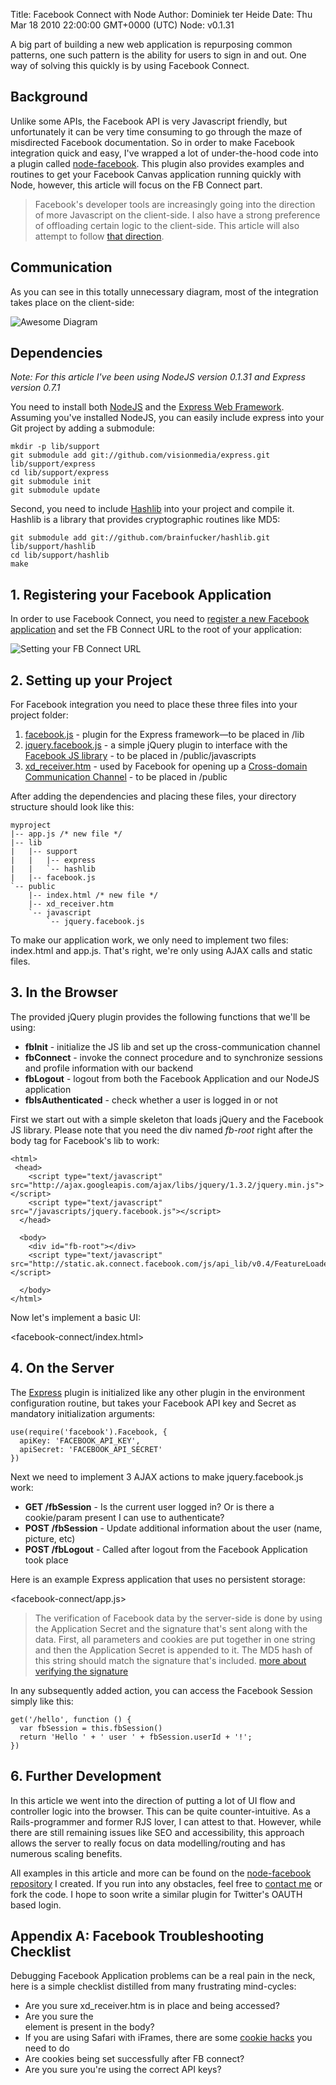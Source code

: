 Title: Facebook Connect with Node
Author: Dominiek ter Heide
Date: Thu Mar 18 2010 22:00:00 GMT+0000 (UTC)
Node: v0.1.31

A big part of building a new web application is repurposing common patterns, one such pattern is the ability for users to sign in and out. One way of solving this quickly is by using Facebook Connect. 

## Background

Unlike some APIs, the Facebook API is very Javascript friendly, but unfortunately it can be very time consuming to go through the maze of misdirected Facebook documentation. So in order to make Facebook integration quick and easy, I've wrapped a lot of under-the-hood code into a plugin called [node-facebook][]. This plugin also provides examples and routines to get your Facebook Canvas application running quickly with Node, however, this article will focus on the FB Connect part.

>Facebook's developer tools are increasingly going into the direction of more Javascript on the client-side. I also have a strong preference of offloading certain logic to the client-side. This article will also attempt to follow [that direction][].

## Communication

As you can see in this totally unnecessary diagram, most of the integration takes place on the client-side:

![Awesome Diagram](http://github.com/dominiek/node-facebook/raw/master/doc/communication.png "Awesome Diagram")

## Dependencies

_Note: For this article I've been using NodeJS version 0.1.31 and Express version 0.7.1_

You need to install both [NodeJS][] and the [Express Web Framework][]. Assuming you've installed NodeJS, you can easily include express into your Git project by adding a submodule:

    mkdir -p lib/support
    git submodule add git://github.com/visionmedia/express.git lib/support/express
    cd lib/support/express
    git submodule init
    git submodule update
    
Second, you need to include [Hashlib][] into your project and compile it. Hashlib is a library that provides cryptographic routines like MD5:

    git submodule add git://github.com/brainfucker/hashlib.git lib/support/hashlib
    cd lib/support/hashlib
    make

## 1. Registering your Facebook Application

In order to use Facebook Connect, you need to [register a new Facebook application] and set the FB Connect URL to the root of your application:

![Setting your FB Connect URL](http://github.com/dominiek/node-facebook/raw/master/doc/register_application.png "Setting your FB Connect URL")


## 2. Setting up your Project

For Facebook integration you need to place these three files into your project folder:

1. [facebook.js][] - plugin for the Express framework—to be placed in /lib
2. [jquery.facebook.js][] - a simple jQuery plugin to interface with the [Facebook JS library][] - to be placed in /public/javascripts
3. [xd_receiver.htm][] - used by Facebook for opening up a [Cross-domain Communication Channel][] - to be placed in /public

After adding the dependencies and placing these files, your directory structure should look like this:

    myproject
    |-- app.js /* new file */
    |-- lib
    |   |-- support
    |   |   |-- express
    |   |   `-- hashlib
    |   |-- facebook.js
    `-- public
        |-- index.html /* new file */
        |-- xd_receiver.htm
        `-- javascript
            `-- jquery.facebook.js

To make our application work, we only need to implement two files: index.html and app.js. That's right, we're only using AJAX calls and static files.

## 3. In the Browser

The provided jQuery plugin provides the following functions that we'll be using:

* **fbInit** - initialize the JS lib and set up the cross-communication channel
* **fbConnect** - invoke the connect procedure and to synchronize sessions and profile information with our backend
* **fbLogout** - logout from both the Facebook Application and our NodeJS application
* **fbIsAuthenticated** - check whether a user is logged in or not

First we start out with a simple skeleton that loads jQuery and the Facebook JS library. Please note that you need the div named *fb-root* right after the body tag for Facebook's lib to work:

    <html>
     <head> 
        <script type="text/javascript" src="http://ajax.googleapis.com/ajax/libs/jquery/1.3.2/jquery.min.js"></script>
        <script type="text/javascript" src="/javascripts/jquery.facebook.js"></script>
      </head>

      <body>
        <div id="fb-root"></div>
        <script type="text/javascript" src="http://static.ak.connect.facebook.com/js/api_lib/v0.4/FeatureLoader.js.php"></script>

      </body> 
    </html>
  
Now let's implement a basic UI:

<facebook-connect/index.html>

## 4. On the Server

The [Express][] plugin is initialized like any other plugin in the environment configuration routine, but takes your Facebook API key and Secret as mandatory initialization arguments:

    use(require('facebook').Facebook, {
      apiKey: 'FACEBOOK_API_KEY', 
      apiSecret: 'FACEBOOK_API_SECRET'
    })

Next we need to implement 3 AJAX actions to make jquery.facebook.js work:

* **GET /fbSession** - Is the current user logged in? Or is there a cookie/param present I can use to authenticate?
* **POST /fbSession** - Update additional information about the user (name, picture, etc)
* **POST /fbLogout** - Called after logout from the Facebook Application took place

Here is an example Express application that uses no persistent storage:

<facebook-connect/app.js>

>The verification of Facebook data by the server-side is done by using the Application Secret and the signature that's sent along with the data. First, all parameters and cookies are put together in one string and then the Application Secret is appended to it. The MD5 hash of this string should match the signature that's included. [more about verifying the signature][]
    
In any subsequently added action, you can access the Facebook Session simply like this:

    get('/hello', function () {
      var fbSession = this.fbSession()
      return 'Hello ' + ' user ' + fbSession.userId + '!';
    })

## 6. Further Development

In this article we went into the direction of putting a lot of UI flow and controller logic into the browser. This can be quite counter-intuitive. As a Rails-programmer and former RJS lover, I can attest to that. However, while there are still remaining issues like SEO and accessibility, this approach allows the server to really focus on data modelling/routing and has numerous scaling benefits.

All examples in this article and more can be found on the [node-facebook repository][] I created. If you run into any obstacles, feel free to [contact me][] or fork the code. I hope to soon write a similar plugin for Twitter's OAUTH based login.

## Appendix A: Facebook Troubleshooting Checklist

Debugging Facebook Application problems can be a real pain in the neck, here is a simple checklist distilled from many frustrating mind-cycles:

* Are you sure xd_receiver.htm is in place and being accessed?
* Are you sure the <div id="root"></div> element is present in the body?
* If you are using Safari with iFrames, there are some [cookie hacks][] you need to do
* Are cookies being set successfully after FB connect?
* Are you sure you're using the correct API keys?

[NodeJS]: http://nodejs.org
[Express]: http://github.com/visionmedia/express
[Express Web Framework]: http://github.com/visionmedia/express
[that direction]: http://synaptify.com/?p=613702
[node-facebook]: http://github.com/dominiek/node-facebook
[Hashlib]: http://github.com/brainfucker/hashlib
[register a new Facebook application]: http://facebook.com/developer
[Facebook JS library]: http://wiki.developers.facebook.com/index.php/JavaScript_Client_Library
[facebook.js]: http://github.com/dominiek/node-facebook/raw/master/lib/facebook.js
[jquery.facebook.js]: http://github.com/dominiek/node-facebook/raw/master/lib/jquery.facebook.js
[xd_receiver.htm]: http://github.com/dominiek/node-facebook/raw/master/examples/fb_iframe/public/xd_receiver.htm
[Cross-domain Communication Channel]: http://wiki.developers.facebook.com/index.php/Cross_Domain_Communication_Channel
[cookie hacks]: http://saizai.livejournal.com/897522.html
[more about verifying the signature]: http://wiki.developers.facebook.com/index.php/Verifying_The_Signature
[node-facebook repository]: http://github.com/dominiek/node-facebook
[contact me]: http://dominiek.com/

